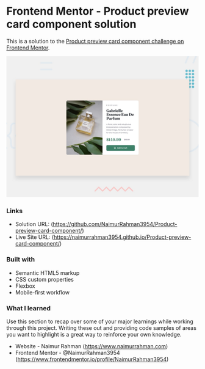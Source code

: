 # Frontend Mentor - Product preview card component solution

This is a solution to the [Product preview card component challenge on Frontend Mentor](https://www.frontendmentor.io/challenges/product-preview-card-component-GO7UmttRfa).

![Design preview for the Product preview card component coding challenge](./design/desktop-preview.jpg)

### Links

- Solution URL: (https://github.com/NaimurRahman3954/Product-preview-card-component/)
- Live Site URL: (https://naimurrahman3954.github.io/Product-preview-card-component/)

### Built with

- Semantic HTML5 markup
- CSS custom properties
- Flexbox
- Mobile-first workflow

### What I learned

Use this section to recap over some of your major learnings while working through this project. Writing these out and providing code samples of areas you want to highlight is a great way to reinforce your own knowledge.

- Website - Naimur Rahman (https://www.naimurrahman.com)
- Frontend Mentor - @NaimurRahman3954 (https://www.frontendmentor.io/profile/NaimurRahman3954)

